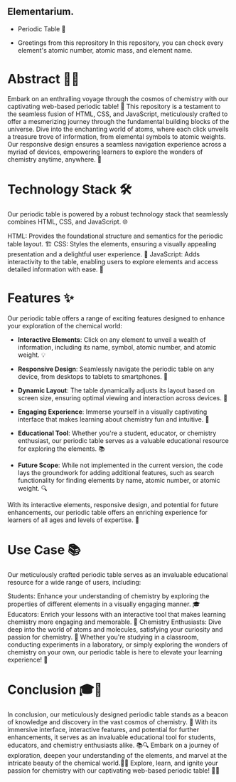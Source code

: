 ## Elementarium.

* Periodic Table 🧪

* Greetings from this reprository In this repository, you can check every element's atomic number, atomic mass, and element name.

# Abstract 🌌🔬

Embark on an enthralling voyage through the cosmos of chemistry with our captivating web-based periodic table! 🚀 
This repository is a testament to the seamless fusion of HTML, CSS, and JavaScript, meticulously crafted to offer a mesmerizing journey 
through the fundamental building blocks of the universe. Dive into the enchanting world of atoms, 
where each click unveils a treasure trove of information, from elemental symbols to atomic weights. 
Our responsive design ensures a seamless navigation experience across a myriad of devices,
empowering learners to explore the wonders of chemistry anytime, anywhere. 🌟


# Technology Stack 🛠️

Our periodic table is powered by a robust technology stack that seamlessly combines HTML, CSS, and JavaScript. 🌐

HTML: Provides the foundational structure and semantics for the periodic table layout. 🏗️
CSS: Styles the elements, ensuring a visually appealing presentation and a delightful user experience. 🎨
JavaScript: Adds interactivity to the table, enabling users to explore elements and access detailed information with ease. 🧩



# Features ✨

Our periodic table offers a range of exciting features designed to enhance your exploration of the chemical world:

- **Interactive Elements**: Click on any element to unveil a wealth of information, including its name, symbol, atomic number, and atomic weight. 💡
  
- **Responsive Design**: Seamlessly navigate the periodic table on any device, from desktops to tablets to smartphones. 📱

- **Dynamic Layout**: The table dynamically adjusts its layout based on screen size, ensuring optimal viewing and interaction across devices. 🔄

- **Engaging Experience**: Immerse yourself in a visually captivating interface that makes learning about chemistry fun and intuitive. 🌈

- **Educational Tool**: Whether you're a student, educator, or chemistry enthusiast, our periodic table serves as a valuable educational resource for exploring the elements. 📚

- **Future Scope**: While not implemented in the current version, the code lays the groundwork for adding additional features, such as search functionality for finding elements by name, atomic number, or atomic weight. 🔍

With its interactive elements, responsive design, and potential for future enhancements,
our periodic table offers an enriching experience for learners of all ages and levels of expertise. 🚀


# Use Case 📚

Our meticulously crafted periodic table serves as an invaluable educational resource for a wide range of users, including:

Students: Enhance your understanding of chemistry by exploring the properties of different elements in a visually engaging manner. 🎓
Educators: Enrich your lessons with an interactive tool that makes learning chemistry more engaging and memorable. 🍎
Chemistry Enthusiasts: Dive deep into the world of atoms and molecules, satisfying your curiosity and passion for chemistry. 🔬
Whether you're studying in a classroom, conducting experiments in a laboratory, or simply exploring the wonders of chemistry on your own,
our periodic table is here to elevate your learning experience! 🌟



# Conclusion 🎓🌟

In conclusion, our meticulously designed periodic table stands as a beacon of knowledge and discovery in the vast cosmos of chemistry.
🌌 With its immersive interface, interactive features, and potential for further enhancements, 
it serves as an invaluable educational tool for students, educators, and chemistry enthusiasts alike.
📚🔍 Embark on a journey of exploration, deepen your understanding of the elements, 
and marvel at the intricate beauty of the chemical world.🌿💡 Explore, learn, 
and ignite your passion for chemistry with our captivating web-based periodic table! 🚀🔬





